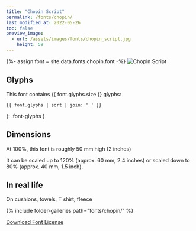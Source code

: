 ```yaml
---
title: "Chopin Script"
permalink: /fonts/chopin/
last_modified_at: 2022-05-26
toc: false
preview_image:
  - url: /assets/images/fonts/chopin_script.jpg
    height: 59
---
```

{%- assign font = site.data.fonts.chopin.font -%}
![Chopin Script](/assets/images/fonts/chopin_script.jpg)

## Glyphs

This font contains  {{ font.glyphs.size }} glyphs:

```
{{ font.glyphs | sort | join: ' ' }}
```
{: .font-glyphs }

## Dimensions

At 100%, this font is roughly  50 mm high (2 inches)

It can be scaled up to 120% (approx. 60 mm, 2.4 inches) or scaled down to 80% (approx. 40 mm, 1.5 inch).

## In real life

On cushions, towels, T shirt, fleece

{% include folder-galleries path="fonts/chopin/" %}

[Download Font License](https://github.com/inkstitch/inkstitch/tree/main/fonts/chopin/LICENSE)
